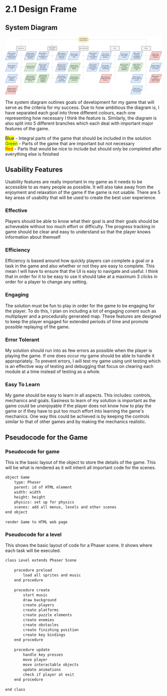 # 2.1 Design Frame

## System Diagram

![System Diagram](<../.gitbook/assets/WHAT.drawio (1).png>)

The system diagram outlines goals of development for my game that will serve as the criteria for my success. Due to how ambitious the diagram is, I have separated each goal into three different colours, each one representing how necessary I think the feature is. Similarly, the diagram is also split into 5 different branches which each deal with important major features of the game.

<mark style="color:blue;">Blue</mark> - Integral parts of the game that should be included in the solution\
<mark style="color:green;">Green</mark> - Parts of the game that are important but not necessary\
<mark style="color:red;">Red</mark> - Parts that would be nice to include but should only be completed after everything else is finished

## Usability Features

Usability features are really important in my game as it needs to be accessible to as many people as possible. It will also take away from the enjoyment and relaxation of the game if the game is not usable. There are 5 key areas of usability that will be used to create the best user experience.

### Effective

Players should be able to know what their goal is and their goals should be acheveable without too much effort or difficulty. The progress tracking in game should be clear and easy to understand so that the player knows information about themself

### Efficiency

Efficiency is based around how quickly players can complete a goal or a task in the game and also whether or not they are easy to complete. This mean I will have to ensure that the UI is easy to navigate and useful. I think that in order for it to be easy to use it should take at a maximum 3 clicks in order for a player to change any setting. &#x20;

### Engaging

The solution must be fun to play in order for the game to be engaging for the player. To do this, I plan on including a lot of engaging conent such as multiplayer and a procedurally generated map. These features are designed to keep the player engaged for extended periods of time and promote  possible replaying of the game.

### Error Tolerant

My solution should run into as few errors as possible when the player is playing the game. If one does occur my game should be able to handle it appropriately. To prevent errors, I will test my game using unit testing which is an effective way of testing and debugging that focus on clearing each module at a time instead of testing as a whole.

### Easy To Learn

My game should be easy to learn in all aspects. This includes: controls, mechanics and goals. Easiness to learn of my solution is important as the game could be unenjoyable if the player does not know how to play the game or if they have to put too much effort into learning the game's mechanics. One way this could be achieved is by keeping the controls similar to that of other games and by making the mechanics realistic.

## Pseudocode for the Game

### Pseudocode for game

This is the basic layout of the object to store the details of the game. This will be what is rendered as it will inherit all important code for the scenes.

```
object Game
    type: Phaser
    parent: id of HTML element
    width: width
    height: height
    physics: set up for physics
    scenes: add all menus, levels and other scenes
end object

render Game to HTML web page
```

### Pseudocode for a level

This shows the basic layout of code for a Phaser scene. It shows where each task will be executed.

```
class Level extends Phaser Scene

    procedure preload
        load all sprites and music
    end procedure
    
    procedure create
        start music
        draw background
        create players
        create platforms
        create puzzle elements
        create enemies
        create obstacles
        create finishing position
        create key bindings
    end procedure
    
    procedure update
        handle key presses
        move player
        move interactable objects
        update animations
        check if player at exit
    end procedure
    
end class
```
